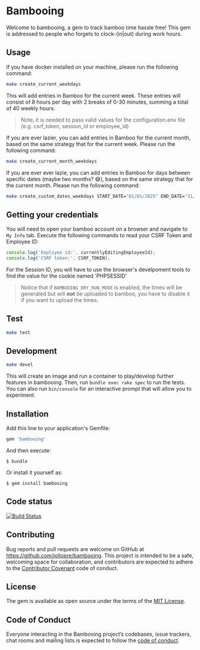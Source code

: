 # Bambooing

Welcome to bambooing, a gem to track bamboo time hassle free! This gem is addressed to people who forgets to clock-(in|out) during work hours.

## Usage

If you have docker installed on your machine, please run the following command:
```bash
make create_current_weekdays
```

This will add entries in Bamboo for the current week. These entries will consist of 8 hours per day with 2 breaks of 0-30 minutes, summing a total of 40 weekly hours. 

> Note, it is needed to pass valid values for the configuration.env file (e.g. csrf_token, session_id or employee_id)

If you are ever lazier, you can add entries in Bamboo for the current month, based on the same strategy that for the current week. Please run the following command:
```bash
make create_current_month_weekdays
```

If you are ever ever lazie, you can add entries in Bamboo for days between specific dates (maybe two months? 😅), based on the same strategy that for the current month. Please run the following command:
```bash
make create_custom_dates_weekdays START_DATE="01/01/2025" END_DATE="31/03/2025"
```

## Getting your credentials

You will need to open your bamboo account on a browser and navigate to `My Info` tab. Execute the following commands to read your CSRF Token and Employee ID:
```js
console.log('Employee id:', currentlyEditingEmployeeId);
console.log('CSRF token:', CSRF_TOKEN);
```

For the Session ID, you will have to use the browser's develpoment tools to find the value for the cookie named 'PHPSESSID' 

 > Notice that if `BAMBOOING_DRY_RUN_MODE` is enabled, the times will be generated but will **not** be uploaded to bamboo, you have to disable it if you want to upload the times.

## Test

```bash
make test
```

## Development

```bash
make devel
```

This will create an image and run a container to play/develop further features in bambooing. Then, run `bundle exec rake spec` to run the tests. You can also run `bin/console` for an interactive prompt that will allow you to experiment.

## Installation

Add this line to your application's Gemfile:

```ruby
gem 'bambooing'
```

And then execute:

    $ bundle

Or install it yourself as:

    $ gem install bambooing
    
## Code status

[![Build Status](https://travis-ci.com/jollopre/bambooing.svg?branch=master)](https://travis-ci.com/jollopre/bambooing)

## Contributing

Bug reports and pull requests are welcome on GitHub at https://github.com/jollopre/bambooing. This project is intended to be a safe, welcoming space for collaboration, and contributors are expected to adhere to the [Contributor Covenant](http://contributor-covenant.org) code of conduct.

## License

The gem is available as open source under the terms of the [MIT License](https://opensource.org/licenses/MIT).

## Code of Conduct

Everyone interacting in the Bambooing project’s codebases, issue trackers, chat rooms and mailing lists is expected to follow the [code of conduct](https://github.com/[USERNAME]/bambooing/blob/master/CODE_OF_CONDUCT.md).
